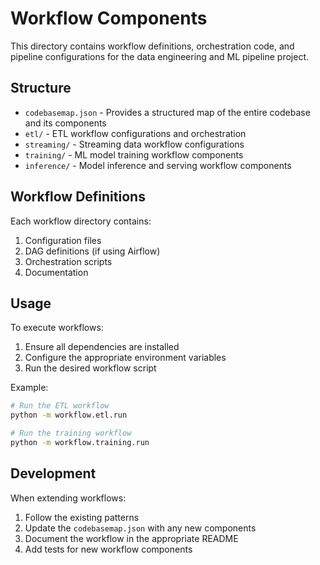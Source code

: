 # Workflow Components

This directory contains workflow definitions, orchestration code, and pipeline configurations for the data engineering and ML pipeline project.

## Structure

- `codebasemap.json` - Provides a structured map of the entire codebase and its components
- `etl/` - ETL workflow configurations and orchestration
- `streaming/` - Streaming data workflow configurations
- `training/` - ML model training workflow components
- `inference/` - Model inference and serving workflow components

## Workflow Definitions

Each workflow directory contains:

1. Configuration files
2. DAG definitions (if using Airflow)
3. Orchestration scripts
4. Documentation

## Usage

To execute workflows:

1. Ensure all dependencies are installed
2. Configure the appropriate environment variables
3. Run the desired workflow script

Example:

```bash
# Run the ETL workflow
python -m workflow.etl.run

# Run the training workflow
python -m workflow.training.run
```

## Development

When extending workflows:

1. Follow the existing patterns
2. Update the `codebasemap.json` with any new components
3. Document the workflow in the appropriate README
4. Add tests for new workflow components 